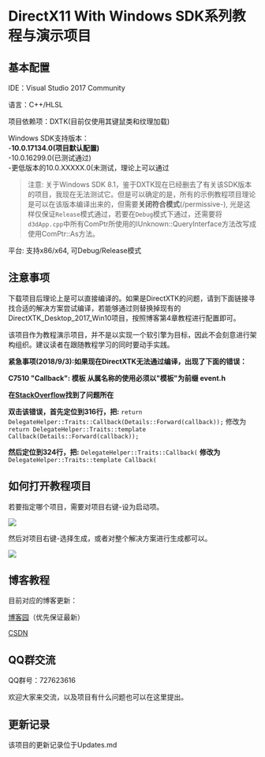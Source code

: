 # DirectX11 With Windows SDK系列教程与演示项目

## 基本配置
IDE：Visual Studio 2017 Community

语言：C++/HLSL

项目依赖项：DXTK(目前仅使用其键鼠类和纹理加载)

Windows SDK支持版本：</br>
-**10.0.17134.0(项目默认配置)**</br>
-10.0.16299.0(已测试通过)</br>
-更低版本的10.0.XXXXX.0(未测试，理论上可以通过</br>

> 注意: 关于Windows SDK 8.1，鉴于DXTK现在已经删去了有关该SDK版本的项目，我现在无法测试它。但是可以确定的是，所有的示例教程项目理论是可以在该版本编译出来的，但需要**关闭符合模式**(/permissive-), 光是这样仅保证`Release`模式通过，若要在`Debug`模式下通过，还需要将`d3dApp.cpp`中所有ComPtr所使用的IUnknown::QueryInterface方法改写成使用ComPtr<T1>::As<T2>方法。

平台: 支持x86/x64, 可Debug/Release模式


## 注意事项
下载项目后理论上是可以直接编译的。如果是DirectXTK的问题，请到下面链接寻找合适的解决方案尝试编译，若能够通过则替换掉现有的DirectXTK_Desktop_2017_Win10项目，按照博客第4章教程进行配置即可。

该项目作为教程演示项目，并不是以实现一个软引擎为目标，因此不会刻意进行架构组织。建议读者在跟随教程学习的同时要动手实践。

**紧急事项(2018/9/3):如果现在DirectXTK无法通过编译，出现了下面的错误：**</font>

**C7510 "Callback": 模板 从属名称的使用必须以"模板"为前缀 event.h**</font>

**在**[**StackOverflow**](https://stackoverflow.com/questions/51864528/update-visual-studio-2017-now-getting-compile-error-c7510-callback-use-of-d)**找到了问题所在**

**双击该错误，首先定位到316行，把:** `return DelegateHelper::Traits::Callback(Details::Forward(callback));` 修改为 `return DelegateHelper::Traits::template Callback(Details::Forward(callback));`

**然后定位到324行，把:** `DelegateHelper::Traits::Callback(` **修改为** `DelegateHelper::Traits::template Callback(`

## 如何打开教程项目
若要指定哪个项目，需要对项目右键-设为启动项。

![](https://github.com/MKXJun/DirectX11-With-Windows-SDK/blob/master/MarkdownFiles/001.jpg)

然后对项目右键-选择生成，或者对整个解决方案进行生成都可以。

![](https://github.com/MKXJun/DirectX11-With-Windows-SDK/blob/master/MarkdownFiles/002.jpg)

## 博客教程

目前对应的博客更新：

[博客园](https://www.cnblogs.com/X-Jun/p/9028764.html)（优先保证最新）

[CSDN](https://blog.csdn.net/x_jun96/article/details/80293670)

## QQ群交流

QQ群号：727623616

欢迎大家来交流，以及项目有什么问题也可以在这里提出。


## 更新记录

该项目的更新记录位于Updates.md

